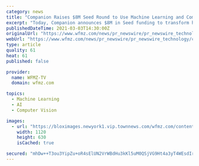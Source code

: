 ```yaml
---
category: news
title: "Companion Raises $8M Seed Round to Use Machine Learning and Computer Vision to Talk to Dogs"
excerpt: "Today, Companion announces $8M in Seed funding to transform how we train, engage and communicate with our dogs. The funding comes from leading"
publishedDateTime: 2021-03-03T14:30:00Z
originalUrl: "https://www.wfmz.com/news/pr_newswire/pr_newswire_technology/companion-raises-8m-seed-round-to-use-machine-learning-and-computer-vision-to-talk-to/article_5922988f-5446-503d-bc31-084c8180e21a.html"
webUrl: "https://www.wfmz.com/news/pr_newswire/pr_newswire_technology/companion-raises-8m-seed-round-to-use-machine-learning-and-computer-vision-to-talk-to/article_5922988f-5446-503d-bc31-084c8180e21a.html"
type: article
quality: 61
heat: 61
published: false

provider:
  name: WFMZ-TV
  domain: wfmz.com

topics:
  - Machine Learning
  - AI
  - Computer Vision

images:
  - url: "https://bloximages.newyork1.vip.townnews.com/wfmz.com/content/tncms/assets/v3/editorial/6/59/6590a814-f273-5efc-ac0c-f8f20347b6b5/60414bd16920b.image.jpg?resize=1120%2C630"
    width: 1120
    height: 630
    isCached: true

secured: "mhDw++T3ou3YipZu+oR4sElUN2VrWBdHu3kKl5uM0QSjVG9Ht4a3yT4WEsdIr1LaSdeFEBDRd5QGBa9c2JVi4SbBp/QGb8MJwIN2UQBShUwnRchMe2cJ1JiH4PZ1OdSKrcTI0L94t3Zxk8jU4D8HyozqyCIc4k2fk2JpE092AgSb4I2LsXzUdW+4Bnqe+grADclGVDQFzVwihcwvVvizF5DM1bC7IbfGpX6vnjYahU5TMgypf6viyJGMoPV+GT6O4x6Us+213TgCKJBkgk7JwH94z/o96HylWrbw+rMM0Tmf3FIN8akrxsL/k03WiAazB0Efou2M85PEGUM3P6zCydtRbuoXJwIoM3vT8h/e0sA=;6onuba/I2mt0Ou/eDlfjAg=="
---
```


